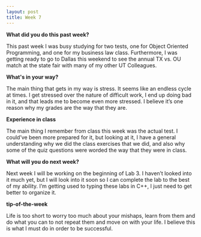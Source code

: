 ```yaml
---
layout: post
title: Week 7
---
```


**What did you do this past week?**


This past week I was busy studying for two tests, one for Object Oriented Programming, 
and one for my business law class. Furthermore, I was getting ready to go to Dallas this 
weekend to see the annual TX vs. OU match at the state fair with many of my other UT Colleagues.


**What's in your way?**


The main thing that gets in my way is stress. It seems like an endless cycle at times.
I get stressed over the nature of difficult work, I end up doing bad in it, and that leads
me to become even more stressed. I believe it’s one reason why my grades are the way that they are.


**Experience in class**


The main thing I remember from class this week was the actual test. I could’ve been more prepared for it,
but looking at it, I have a general understanding why we did the class exercises that we did, and also why
some of the quiz questions were worded the way that they were in class.

**What will you do next week?**


Next week I will be working on the beginning of Lab 3. I haven’t looked into it much yet, but I will look into it
soon so I can complete the lab to the best of my ability. I’m getting used to typing these labs in C++, I just need
to get better to organize it.



**tip-of-the-week**


Life is too short to worry too much about your mishaps, learn from them and do what you can to not repeat them and move
on with your life. I believe this is what I must do in order to be successful.

